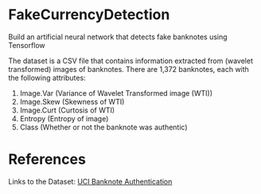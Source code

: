 # FakeCurrencyDetection
 Build an artificial neural network that detects fake banknotes using Tensorflow

The dataset is a CSV file that contains information extracted from (wavelet transformed) images of banknotes. There are 1,372 banknotes, each with the following attributes:

1. Image.Var (Variance of Wavelet Transformed image (WTI))
2. Image.Skew (Skewness of WTI)
3. Image.Curt (Curtosis of WTI)
4. Entropy (Entropy of image)
5. Class (Whether or not the banknote was authentic)

# References
Links to the Dataset: [UCI Banknote Authentication](https://archive.ics.uci.edu/ml/datasets/banknote+authentication)
